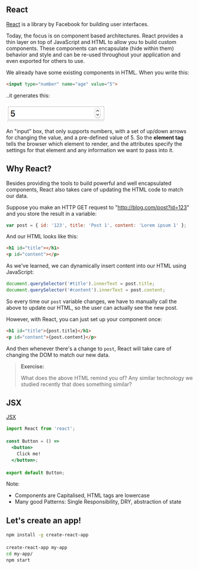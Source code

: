 React
---
[React](https://facebook.github.io/react/) is a library by Facebook for building user interfaces. 

Today, the focus is on component based architectures. React provides a thin layer on top of JavaScript and HTML to allow you to build custom components. These components can encapsulate (hide within them) behavior and style and can be re-used throughout your application and even exported for others to use. 

We already have some existing components in HTML. When you write this:

```html
<input type="number" name="age" value="5">
```

..it generates this: 

![HTML input of Yaktocat](assets/html_input.png)

An "input" box, that only supports numbers, with a set of up/down arrows for changing the value, and a pre-defined value of 5. So the **element tag** tells the browser which element to render, and the attributes specify the settings for that element and any information we want to pass into it.

## Why React?

Besides providing the tools to build powerful and well encapsulated components, React also takes care of updating the HTML code to match our data.

Suppose you make an HTTP GET request to "http://blog.com/post?id=123" and you store the result in a variable:

```javascript
var post = { id: '123', title: 'Post 1', content: 'Lorem ipsum 1' };
```

And our HTML looks like this:

```html
<h1 id="title"></h1>
<p id="content"></p>
```

As we've learned, we can dynamically insert content into our HTML using JavaScript:

```javascript
document.querySelector('#title').innerText = post.title;
document.querySelector('#content').innerText = post.content;
```

So every time our `post` variable changes, we have to manually call the above to update our HTML, so the user can actually see the new post.

However, with React, you can just set up your component once:

```html
<h1 id="title">{post.title}</h1>
<p id="content">{post.content}</p>
```

And then whenever there's a change to `post`, React will take care of changing the DOM to match our new data.

> **Exercise:** 
>
> What does the above HTML remind you of? Any similar technology we studied recently that does something similar?


## JSX
[JSX](https://facebook.github.io/react/docs/introducing-jsx.html)

```jsx
import React from 'react';

const Button = () =>
  <button>
    Click me!
  </button>;

export default Button;
```

Note:

- Components are Capitalised, HTML tags are lowercase
- Many good Patterns: Single Responsibility, DRY, abstraction of state


Let's create an app!
---

```bash
npm install -g create-react-app

create-react-app my-app
cd my-app/
npm start
```

